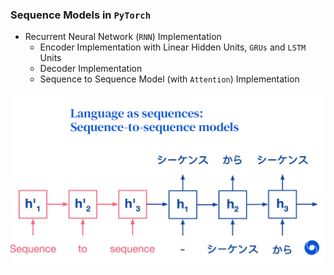 ### Sequence Models in `PyTorch`
- Recurrent Neural Network (`RNN`) Implementation
  - Encoder Implementation with Linear Hidden Units, `GRUs` and `LSTM` Units 
  - Decoder Implementation
  - Sequence to Sequence Model (with `Attention`) Implementation

![](./assets/SeqToSeq.png)
